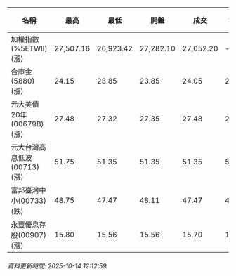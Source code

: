 | 名稱 | 最高 | 最低 | 開盤 | 成交 | 均價 | 成交金額(億) | 昨收 | 漲跌幅 | 漲跌 | 總量 | 昨量 | 振幅 |
| -------- | -------- | -------- | -------- |-------- | -------- | -------- |-------- |-------- |-------- | -------- | -------- |-------- |
|加權指數(%5ETWII) (漲)|27,507.16|26,923.42|27,282.10|27,052.20|-|4,801.08|26,923.42|0.48%|128.78|8,720,339|0|2.17%|
|合庫金(5880) (漲)|24.15|23.85|23.85|24.05|24.04|1.68|23.85|0.84%|0.20|7,004|18,640|1.26%|
|元大美債20年(00679B) (漲)|27.48|27.32|27.35|27.48|27.37|8.69|27.31|0.62%|0.17|31,736|67,375|0.59%|
|元大台灣高息低波(00713) (漲)|51.75|51.35|51.35|51.35|51.56|7.05|51.10|0.49%|0.25|13,681|15,094|0.78%|
|富邦臺灣中小(00733) (跌)|48.75|47.47|48.11|47.47|48.10|0.523|47.51|0.08%|0.04|1,088|1,196|2.69%|
|永豐優息存股(00907) (漲)|15.80|15.56|15.56|15.70|15.71|0.251|15.49|1.36%|0.21|1,598|973|1.55%|
###### 資料更新時間: 2025-10-14 12:12:59